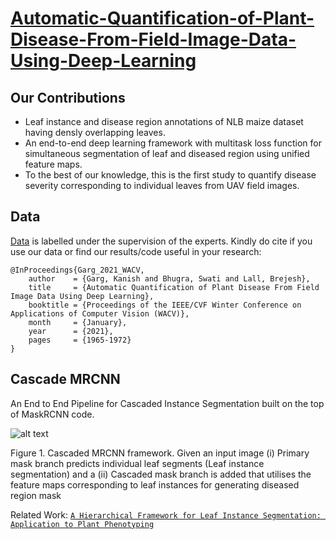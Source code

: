 # [Automatic-Quantification-of-Plant-Disease-From-Field-Image-Data-Using-Deep-Learning](https://openaccess.thecvf.com/content/WACV2021/papers/Garg_Automatic_Quantification_of_Plant_Disease_From_Field_Image_Data_Using_WACV_2021_paper.pdf)

## Our Contributions
* Leaf instance and disease region annotations of NLB maize dataset having densly overlapping leaves.
* An end-to-end deep learning framework with multitask loss function for simultaneous segmentation of
leaf and diseased region using unified feature maps.
* To the best of our knowledge, this is the first study to
quantify disease severity corresponding to individual
leaves from UAV field images.



## Data
[Data](https://drive.google.com/file/d/1uIb7S9R8H-2gsD-491CK0qDfUIMgO_FJ/view?usp=sharing) is labelled under the supervision of the experts. Kindly do cite if you use our data or find our results/code useful in your research:

```
@InProceedings{Garg_2021_WACV,
    author    = {Garg, Kanish and Bhugra, Swati and Lall, Brejesh},
    title     = {Automatic Quantification of Plant Disease From Field Image Data Using Deep Learning},
    booktitle = {Proceedings of the IEEE/CVF Winter Conference on Applications of Computer Vision (WACV)},
    month     = {January},
    year      = {2021},
    pages     = {1965-1972}
}
```

## Cascade MRCNN
An End to End Pipeline for Cascaded Instance Segmentation built on the top of MaskRCNN code.

![alt text](https://github.com/kanishgarg/Cascade-MRCNN/blob/master/Cascade%20MRCNN%20Architecture.png)

Figure 1. Cascaded MRCNN framework. Given an input image (i) Primary mask branch predicts individual leaf segments (Leaf instance
segmentation) and a (ii) Cascaded mask branch is added that utilises the feature maps corresponding to leaf instances for generating
diseased region mask


Related Work: [```A Hierarchical Framework for Leaf Instance Segmentation: Application to Plant Phenotyping```](https://ieeexplore.ieee.org/abstract/document/9411981)



